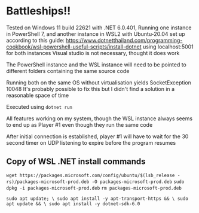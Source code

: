 ﻿# Battleships!!

Tested on Windows 11 build 22621 with .NET 6.0.401,
Running one instance in PowerShell 7,
and another instance in WSL2 with Ubuntu-20.04 set up according to this guide:
https://www.dotnetthailand.com/programming-cookbook/wsl-powershell-useful-scripts/install-dotnet
using localhost:5001 for both instances
Visual studio is not necessary, thought it does work

The PowerShell instance and the WSL instance will need to be pointed to different folders containing the same source code

Running both on the same OS without virtualisation yields SocketException 10048
It's probably possible to fix this but I didn't find a solution in a reasonable space of time

Executed using `dotnet run`

All features working on my system, though the WSL instance always seems to end up as Player #1
even though they run the same code

After initial connection is established, player #1 will have to wait for the 30 second timer
on UDP listening to expire before the program resumes

## Copy of WSL .NET install commands
  `wget https://packages.microsoft.com/config/ubuntu/$(lsb_release -rs)/packages-microsoft-prod.deb -O packages-microsoft-prod.deb`
  `sudo dpkg -i packages-microsoft-prod.deb`
  `rm packages-microsoft-prod.deb`

  `sudo apt update; \
    sudo apt install -y apt-transport-https && \
    sudo apt update && \
    sudo apt install -y dotnet-sdk-6.0`